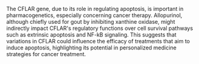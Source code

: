 The CFLAR gene, due to its role in regulating apoptosis, is important in pharmacogenetics, especially concerning cancer therapy. Allopurinol, although chiefly used for gout by inhibiting xanthine oxidase, might indirectly impact CFLAR's regulatory functions over cell survival pathways such as extrinsic apoptosis and NF-kB signaling. This suggests that variations in CFLAR could influence the efficacy of treatments that aim to induce apoptosis, highlighting its potential in personalized medicine strategies for cancer treatment.